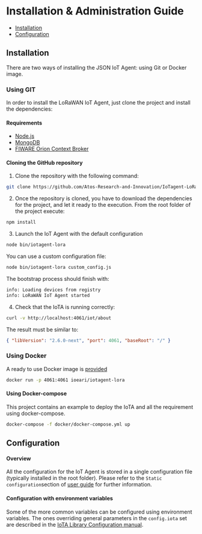 # Installation & Administration Guide

-   [Installation](#installation)
-   [Configuration](#configuration)

## Installation

There are two ways of installing the JSON IoT Agent: using Git or Docker image.

### Using GIT

In order to install the LoRaWAN IoT Agent, just clone the project and install the dependencies:

#### Requirements

-   [Node.js](https://nodejs.org/en/)
-   [MongoDB](https://docs.mongodb.com/manual/installation/)
-   [FIWARE Orion Context Broker](https://github.com/telefonicaid/fiware-orion)

#### Cloning the GitHub repository

1.  Clone the repository with the following command:

```bash
git clone https://github.com/Atos-Research-and-Innovation/IoTagent-LoRaWAN.git
```

2.  Once the repository is cloned, you have to download the dependencies for the project, and let it ready to the
    execution. From the root folder of the project execute:

```bash
npm install
```

3.  Launch the IoT Agent with the default configuration

```bash
node bin/iotagent-lora
```

You can use a custom configuration file:

```bash
node bin/iotagent-lora custom_config.js
```

The bootstrap process should finish with:

```bash
info: Loading devices from registry
info: LoRaWAN IoT Agent started
```

4.  Check that the IoTA is running correctly:

```bash
curl -v http://localhost:4061/iot/about
```

The result must be similar to:

```json
{ "libVersion": "2.6.0-next", "port": 4061, "baseRoot": "/" }
```

### Using Docker

A ready to use Docker image is [provided](https://hub.docker.com/r/ioeari/iotagent-lora/)

```bash
docker run -p 4061:4061 ioeari/iotagent-lora
```

#### Using Docker-compose

This project contains an example to deploy the IoTA and all the requirement using docker-compose.

```bash
docker-compose -f docker/docker-compose.yml up
```

## Configuration

#### Overview

All the configuration for the IoT Agent is stored in a single configuration file (typically installed in the root
folder). Please refer to the `Static configuration`section of [user guide](users_manual.md) for further information.

#### Configuration with environment variables

Some of the more common variables can be configured using environment variables. The ones overriding general parameters
in the `config.iota` set are described in the
[IoTA Library Configuration manual](https://github.com/telefonicaid/iotagent-node-lib#configuration).
